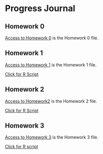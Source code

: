# Progress Journal

## Homework 0

[Access to Homework 0](files/HW-0.html) is the Homework 0 file.

## Homework 1

[Access to Homework 1](files/360HW1.html) is the Homework 1 file.

[Click for R Script](files/HW1RSCRIPTT.R) 

## Homework 2

[Access to Homework2](files/HW2.html) is the Homework 2 file.

[Click for R Script](files/Hw-2.R)


## Homework 3

[Access to Homework 3](files/hw3.html) is the Homework 3 file.

[Click for R script](files/hw3-r.R)
